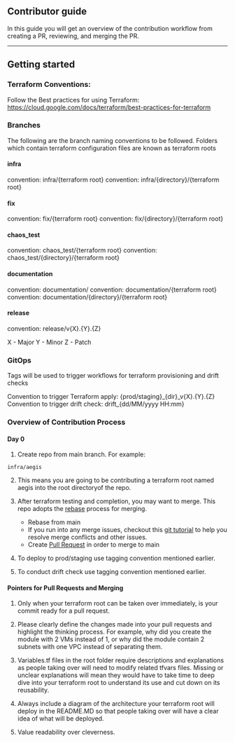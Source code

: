 ## Contributor guide

In this guide you will get an overview of the contribution workflow from creating a PR, reviewing, and merging the PR.

---

## Getting started

### Terraform Conventions:

Follow the Best practices for using Terraform:
https://cloud.google.com/docs/terraform/best-practices-for-terraform

### Branches

The following are the branch naming conventions to be followed.
Folders which contain terraform configuration files are known as terraform roots

#### infra

convention: infra/{terraform root}
convention: infra/{directory}/{terraform root}

#### fix

convention: fix/{terraform root}
convention: fix/{directory}/{terraform root}

#### chaos_test

convention: chaos_test/{terraform root}
convention: chaos_test/{directory}/{terraform root}

#### documentation

convention: documentation/
convention: documentation/{terraform root}
convention: documentation/{directory}/{terraform root}

#### release

convention: release/v{X}.{Y}.{Z}<br/>

X - Major
Y - Minor
Z - Patch

### GitOps

Tags will be used to trigger workflows for terraform provisioning and drift checks<br/>

Convention to trigger Terraform apply: {prod/staging}\_{dir}\_v{X}.{Y}.{Z}
Convention to trigger drift check: drift\_{dd/MM/yyyy HH:mm}<br/>

### Overview of Contribution Process

#### Day 0

1. Create repo from main branch. For example:

`infra/aegis`

2. This means you are going to be contributing a terraform root named aegis into the root directoryof the repo.

3. After terraform testing and completion, you may want to merge. This repo adopts the [rebase](https://www.atlassian.com/git/tutorials/merging-vs-rebasing#:~:text=The%20Rebase%20Option&text=But%2C%20instead%20of%20using%20a,commits%20required%20by%20git%20merge%20.) process for merging.

    - Rebase from main
    - If you run into any merge issues, checkout this [git tutorial](https://github.com/skills/resolve-merge-conflicts) to help you resolve merge conflicts and other issues.
    - Create [Pull Request](#pull-requests) in order to merge to main

4. To deploy to prod/staging use tagging convention mentioned earlier.
5. To conduct drift check use tagging convention mentioned earlier.

#### Pointers for Pull Requests and Merging

1. Only when your terraform root can be taken over immediately, is your commit ready for a pull request.

2. Please clearly define the changes made into your pull requests and highlight the thinking process. For example, why did you create the module with 2 VMs instead of 1, or why did the module contain 2 subnets with one VPC instead of separating them.

3. Variables.tf files in the root folder require descriptions and explanations as people taking over will need to modify related tfvars files. Missing or unclear explanations will mean they would have to take time to deep dive into your terraform root to understand its use and cut down on its reusability.

4. Always include a diagram of the architecture your terraform root will deploy in the README.MD so that people taking over will have a clear idea of what will be deployed.

5. Value readability over cleverness.
